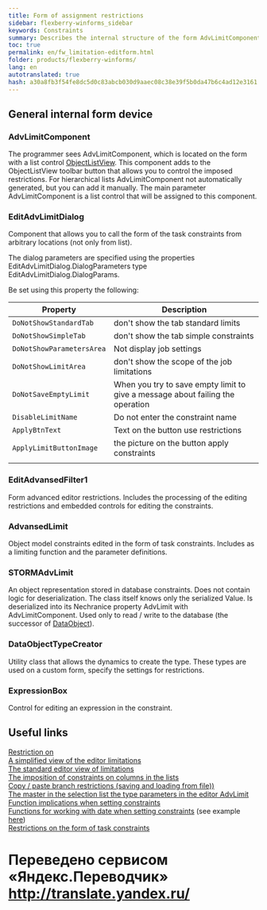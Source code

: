 ```yaml
--- 
title: Form of assignment restrictions 
sidebar: flexberry-winforms_sidebar 
keywords: Constraints 
summary: Describes the internal structure of the form AdvLimitComponent 
toc: true 
permalink: en/fw_limitation-editform.html 
folder: products/flexberry-winforms/ 
lang: en 
autotranslated: true 
hash: a30a8fb3f54fe8dc5d0c83abcb030d9aaec08c38e39f5b0da47b6c4ad12e3161 
--- 
```


## General internal form device 
### AdvLimitComponent 

The programmer sees AdvLimitComponent, which is located on the form with a list control [ObjectListView](fw_objectlistview.html). This component adds to the ObjectListView toolbar button that allows you to control the imposed restrictions. For hierarchical lists AdvLimitComponent not automatically generated, but you can add it manually. The main parameter AdvLimitComponent is a list control that will be assigned to this component. 

### EditAdvLimitDialog 

Component that allows you to call the form of the task constraints from arbitrary locations (not only from list). 

The dialog parameters are specified using the properties EditAdvLimitDialog.DialogParameters type EditAdvLimitDialog.DialogParams. 

Be set using this property the following: 

| Property | Description| 
|--|--| 
| `DoNotShowStandardTab` | don't show the tab standard limits 
| `DoNotShowSimpleTab` | don't show the tab simple constraints 
| `DoNotShowParametersArea` | Not display job settings 
| `DoNotShowLimitArea` | don't show the scope of the job limitations 
| `DoNotSaveEmptyLimit` | When you try to save empty limit to give a message about failing the operation 
| `DisableLimitName` | Do not enter the constraint name 
| `ApplyBtnText` | Text on the button use restrictions 
| `ApplyLimitButtonImage` | the picture on the button apply constraints 
||| 


### EditAdvansedFilter1 

Form advanced editor restrictions. Includes the processing of the editing restrictions and embedded controls for editing the constraints. 

### AdvansedLimit 

Object model constraints edited in the form of task constraints. Includes as a limiting function and the parameter definitions. 

### STORMAdvLimit 

An object representation stored in database constraints. Does not contain logic for deserialization. The class itself knows only the serialized Value. Is deserialized into its Nechranice property AdvLimit with AdvLimitComponent. Used only to read / write to the database (the successor of [DataObject](fo_data-object.html)). 

### DataObjectTypeCreator 

Utility class that allows the dynamics to create the type. These types are used on a custom form, specify the settings for restrictions. 

### ExpressionBox 

Control for editing an expression in the constraint. 

## Useful links 

[Restriction on](fw_self-limit.html) <BR> 
[A simplified view of the editor limitations](fw_limit-editor-simple-view.html) <BR> 
[The standard editor view of limitations](fw_standart-view-limits-editor.html) <BR> 
[The imposition of constraints on columns in the lists](fw_nalozhenie-ogranichenij-po-stolbcam-v-spiskah.html) <BR> 
[Copy / paste branch restrictions (saving and loading from file))](fw_copy-paste-limitation-branch.html) <BR> 
[The master in the selection list the type parameters in the editor AdvLimit](fw_masters-in-list-selection-type-parameters-in-advlimit.html)<BR> 
[Function implications when setting constraints](fo_function-implication.html)<BR> 
[Functions for working with date when setting constraints](fw_date-time-funtions-in-limits.html) (see example [here](fw_date-limits-standart-view.html))<BR> 
[Restrictions on the form of task constraints](fo_limit-function-serialization.html) 



 # Переведено сервисом «Яндекс.Переводчик» http://translate.yandex.ru/